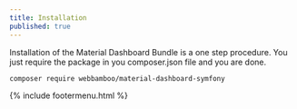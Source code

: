 ```yaml
---
title: Installation
published: true
---
```


Installation of the Material Dashboard Bundle is a one step procedure. You just require the package in you composer.json file and you are done.

`composer require webbamboo/material-dashboard-symfony`

{% include footermenu.html %}